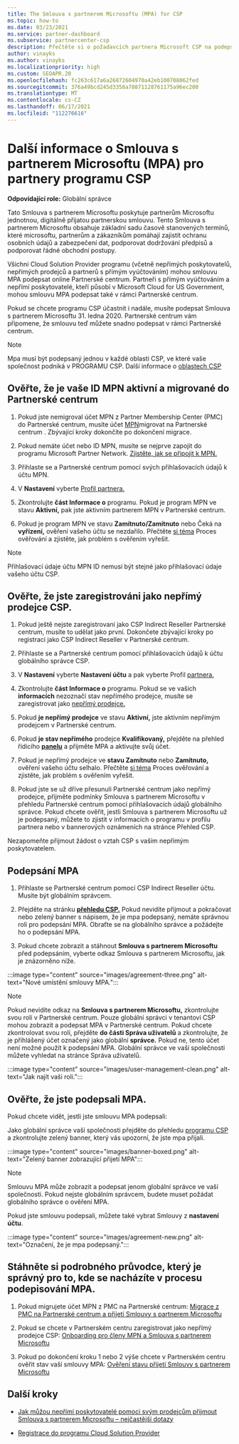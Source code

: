 ```yaml
---
title: The Smlouva s partnerem Microsoftu (MPA) for CSP
ms.topic: how-to
ms.date: 03/23/2021
ms.service: partner-dashboard
ms.subservice: partnercenter-csp
description: Přečtěte si o požadavcích partnera Microsoft CSP na podepsání a ověření tohoto sjednoceného, digitálně Smlouva s partnerem Microsoftu (MPA).
author: vinayks
ms.author: vinayks
ms.localizationpriority: high
ms.custom: SEOAPR.20
ms.openlocfilehash: fc263c617a6a26872604970a42eb100708062fed
ms.sourcegitcommit: 376a49bcd245d3358a78871128761175a96ec200
ms.translationtype: MT
ms.contentlocale: cs-CZ
ms.lasthandoff: 06/17/2021
ms.locfileid: "112276616"
---
```

# <a name="learn-about-the-microsoft-partner-agreement-mpa-for-csp-program-partners"></a>Další informace o Smlouva s partnerem Microsoftu (MPA) pro partnery programu CSP

**Odpovídající role:** Globální správce

Tato Smlouva s partnerem Microsoftu poskytuje partnerům Microsoftu jednotnou, digitálně přijatou partnerskou smlouvu. Tento Smlouva s partnerem Microsoftu obsahuje základní sadu časově stanovených termínů, které microsoftu, partnerům a zákazníkům pomáhají zajistit ochranu osobních údajů a zabezpečení dat, podporovat dodržování předpisů a podporovat řádné obchodní postupy.

Všichni Cloud Solution Provider programu (včetně nepřímých poskytovatelů, nepřímých prodejců a partnerů s přímým vyúčtováním) mohou smlouvu MPA podepsat online Partnerské centrum. Partneři s přímým vyúčtováním a nepřímí poskytovatelé, kteří působí v Microsoft Cloud for US Government, mohou smlouvu MPA podepsat také v rámci Partnerské centrum.

Pokud se chcete programu CSP účastnit i nadále, musíte podepsat Smlouva s partnerem Microsoftu 31. ledna 2020. Partnerské centrum vám připomene, že smlouvu teď můžete snadno podepsat v rámci Partnerské centrum.

>[!NOTE]
>Mpa musí být podepsaný jednou v každé oblasti CSP, ve které vaše společnost podniká v PROGRAMU CSP. Další informace o [oblastech CSP](regional-authorization-overview.md) 

## <a name="verify-your-mpn-id-is-active-and-migrated-to-partner-center"></a>Ověřte, že je vaše ID MPN aktivní a migrované do Partnerské centrum

1. Pokud jste nemigroval účet MPN z Partner Membership Center (PMC) do Partnerské centrum, musíte účet [MPN](move-pmc-pc-map.md)migrovat na Partnerské centrum . Zbývající kroky dokončíte po dokončení migrace. 

1. Pokud nemáte účet nebo ID MPN, musíte se nejprve zapojit do programu Microsoft Partner Network. [Zjistěte, jak se připojit k MPN.](mpn-create-a-partner-center-account.md)

1. Přihlaste se a Partnerské centrum pomocí svých přihlašovacích údajů k účtu MPN.
 
1. V **Nastavení** vyberte [Profil partnera.](https://partner.microsoft.com/pcv/accountsettings/connectedpartnerprofile)

1. Zkontrolujte **část Informace o** programu. Pokud je program MPN ve stavu **Aktivní,** pak jste aktivním partnerem MPN v Partnerské centrum.
 
1. Pokud je program MPN ve stavu **Zamítnuto/Zamítnuto** nebo Čeká na **vyřízení,** ověření vašeho účtu se nezdařilo. Přečtěte [si téma](verification-responses.md) Proces ověřování a zjistěte, jak problém s ověřením vyřešit.



>[!NOTE]
>Přihlašovací údaje účtu MPN ID nemusí být stejné jako přihlašovací údaje vašeho účtu CSP.

## <a name="confirm-you-are-enrolled-as-a-csp-indirect-reseller"></a>Ověřte, že jste zaregistrováni jako nepřímý prodejce CSP.

1. Pokud ještě nejste zaregistrovaní jako [](indirect-reseller-tasks-in-partner-center.md) CSP Indirect Reseller Partnerské centrum, musíte to udělat jako první. Dokončete zbývající kroky po registraci jako CSP Indirect Reseller v Partnerské centrum.

1. Přihlaste se a Partnerské centrum pomocí přihlašovacích údajů k účtu globálního správce CSP.

1. V **Nastavení** vyberte **Nastavení účtu** a pak vyberte Profil [partnera.](https://partner.microsoft.com/pcv/accountsettings/partnerprofile)

1. Zkontrolujte **část Informace o** programu. Pokud se ve vašich **informacích** nezoznačí stav nepřímého prodejce, musíte se zaregistrovat jako [nepřímý prodejce.](indirect-reseller-tasks-in-partner-center.md)

1. Pokud  **je nepřímý prodejce** ve stavu **Aktivní,** jste aktivním nepřímým prodejcem v Partnerské centrum.
 
4. Pokud  **je stav nepřímého** prodejce **Kvalifikovaný,** přejděte na přehled řídicího [**panelu**](https://partner.microsoft.com/pcv/dashboard/overview) a přijměte MPA a aktivujte svůj účet.
 
1. Pokud je nepřímý prodejce ve **stavu Zamítnuto** nebo **Zamítnuto,** ověření vašeho účtu selhalo. Přečtěte [si téma](verification-responses.md) Proces ověřování a zjistěte, jak problém s ověřením vyřešit.

1. Pokud jste se už dříve přesunuli Partnerské centrum jako nepřímý prodejce, přijměte podmínky Smlouva s partnerem Microsoftu v přehledu Partnerské centrum pomocí přihlašovacích údajů globálního správce. Pokud chcete ověřit, jestli Smlouva s partnerem Microsoftu už [](https://partner.microsoft.com/pcv/accountsettings/partnerprofile)  je podepsaný, můžete to zjistit v informacích o programu v profilu partnera nebo v bannerových oznámeních na stránce Přehled CSP.

Nezapomeňte přijmout žádost o vztah CSP s vaším nepřímým poskytovatelem.

## <a name="sign-the-mpa"></a>Podepsání MPA

1. Přihlaste se Partnerské centrum pomocí CSP Indirect Reseller účtu. Musíte být globálním správcem.
1. Přejděte na stránku **[přehledu CSP.](https://partner.microsoft.com/pcv/dashboard/overview)**  Pokud nevidíte přijmout  a pokračovat nebo zelený banner s nápisem, že je mpa podepsaný, nemáte správnou roli pro podepsání MPA. Obraťte se na globálního správce a požádejte ho o podepsání MPA.

1. Pokud chcete zobrazit a stáhnout **Smlouva s partnerem Microsoftu** před podepsáním, vyberte odkaz Smlouva s partnerem Microsoftu, jak je znázorněno níže.

:::image type="content" source="images/agreement-three.png" alt-text="Nové umístění smlouvy MPA.":::

>[!NOTE]
>Pokud nevidíte odkaz na **Smlouva s partnerem Microsoftu,** zkontrolujte svou roli v Partnerské centrum. Pouze globální správci v tenantovi CSP mohou zobrazit a podepsat MPA v Partnerské centrum. Pokud chcete zkontrolovat svou roli, přejděte **do části Správa uživatelů** a zkontrolujte, že je přihlášený účet označený jako globální **správce.** Pokud ne, tento účet není možné použít k podepsání MPA. Globální správce ve vaší společnosti můžete vyhledat na stránce Správa uživatelů.

:::image type="content" source="images/user-management-clean.png" alt-text="Jak najít vaši roli.":::

## <a name="verify-that-you-have-signed-the-mpa"></a>Ověřte, že jste podepsali MPA.

Pokud chcete vidět, jestli jste smlouvu MPA podepsali:

 Jako globální správce vaší společnosti přejděte do přehledu [programu CSP](https://partner.microsoft.com/pcv/dashboard/overview) a zkontrolujte zelený banner, který vás upozorní, že jste mpa přijali.

 
:::image type="content" source="images/banner-boxed.png" alt-text="Zelený banner zobrazující přijetí MPA":::

>[!NOTE]
>Smlouvu MPA může zobrazit a podepsat jenom globální správce ve vaší společnosti. Pokud nejste globálním správcem, budete muset požádat globálního správce o ověření MPA.

Pokud jste smlouvu podepsali, můžete  také vybrat Smlouvy z **nastavení účtu**.

:::image type="content" source="images/agreement-new.png" alt-text="Označení, že je mpa podepsaný.":::


## <a name="download-the-step-by-step-guide-thats-right-for-where-you-are-in-the-mpa-signing-process"></a>Stáhněte si podrobného průvodce, který je správný pro to, kde se nacházíte v procesu podepisování MPA.

1. Pokud migrujete účet MPN z PMC na Partnerské centrum: [Migrace z PMC na Partnerské centrum a přijetí Smlouvy s partnerem Microsoftu](https://assetsprod.microsoft.com/mpn/migrate-pmc-pc-mpa-guide.pptx)

2. Pokud se chcete v Partnerském centru zaregistrovat jako nepřímý prodejce CSP: [Onboarding pro členy MPN a Smlouva s partnerem Microsoftu](https://assetsprod.microsoft.com/mpn/onboard-pc-csp-mpn-mpa-guide.pptx)

3. Pokud po dokončení kroku 1 nebo 2 výše chcete v Partnerském centru ověřit stav vaší smlouvy MPA: [Ověření stavu přijetí Smlouvy s partnerem Microsoftu](https://assetsprod.microsoft.com/mpn/verify-mpa-acceptance-status.pptx)
 
## <a name="next-steps"></a>Další kroky

- [Jak můžou nepřímí poskytovatelé pomoci svým prodejcům přijmout Smlouva s partnerem Microsoftu – nejčastější dotazy](mpa-indirect-provider-faq.md)

- [Registrace do programu Cloud Solution Provider](indirect-reseller-tasks-in-partner-center.md)
